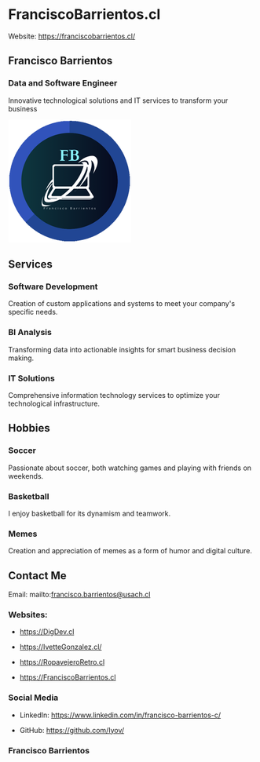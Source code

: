 # FranciscoBarrientos.cl
Website: https://franciscobarrientos.cl/

## Francisco Barrientos

### Data and Software Engineer

Innovative technological solutions and IT services to transform your business

![Francisco Barrientos Logo](img/FB_Logo_[2]_250.png)

## Services

### Software Development
Creation of custom applications and systems to meet your company's specific needs.

### BI Analysis
Transforming data into actionable insights for smart business decision making.

### IT Solutions
Comprehensive information technology services to optimize your technological infrastructure.

## Hobbies
### Soccer
Passionate about soccer, both watching games and playing with friends on weekends.

### Basketball
I enjoy basketball for its dynamism and teamwork.

### Memes
Creation and appreciation of memes as a form of humor and digital culture.

## Contact Me
Email: mailto:francisco.barrientos@usach.cl

### Websites:
* https://DigDev.cl

* https://IvetteGonzalez.cl/

* https://RopavejeroRetro.cl

* https://FranciscoBarrientos.cl

### Social Media
* LinkedIn: https://www.linkedin.com/in/francisco-barrientos-c/

* GitHub: https://github.com/Iyov/

### Francisco Barrientos